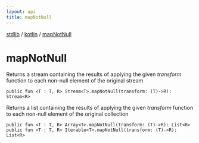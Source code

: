 ```yaml
---
layout: api
title: mapNotNull
---
```

[stdlib](../index.html) / [kotlin](index.html) / [mapNotNull](mapNotNull.html)

# mapNotNull
Returns a stream containing the results of applying the given *transform* function to each non-null element of the original stream
```
public fun <T : T, R> Stream<T>.mapNotNull(transform: (T)->R): Stream<R>
```
Returns a list containing the results of applying the given *transform* function to each non-null element of the original collection
```
public fun <T : T, R> Array<T>.mapNotNull(transform: (T)->R): List<R>
public fun <T : T, R> Iterable<T>.mapNotNull(transform: (T)->R): List<R>
```
